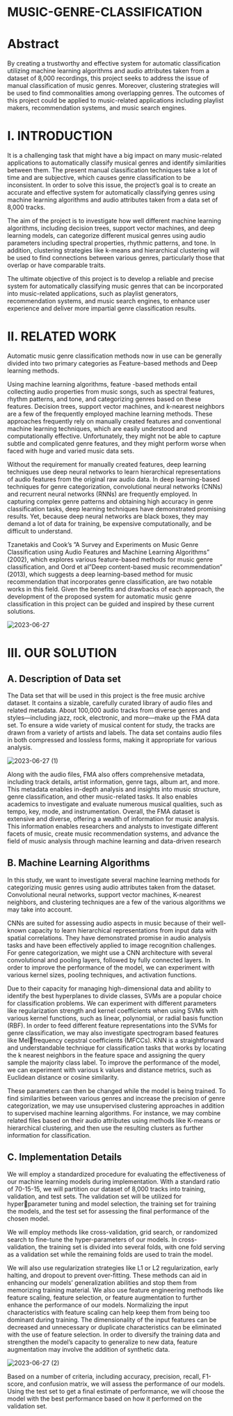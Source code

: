 # MUSIC-GENRE-CLASSIFICATION
# Abstract
By creating a trustworthy and effective system for automatic classification utilizing machine learning algorithms and audio attributes taken from a dataset of 8,000 recordings, this project seeks to address the issue of manual classification of music genres. Moreover, clustering strategies will be used to find commonalities among overlapping genres. The outcomes of this project could be applied to music-related applications including playlist makers, recommendation systems, and music search engines.

# I.	INTRODUCTION
It is a challenging task that might have a big impact on many music-related applications to automatically classify musical genres and identify similarities between them. The present manual classification techniques take a lot of time and are subjective, which causes genre classification to be inconsistent. In order to solve this issue, the project’s goal is to create an accurate and effective system for automatically classifying genres using machine learning algorithms and audio attributes taken from a data set of 8,000 tracks.

The aim of the project is to investigate how well different machine learning algorithms, including decision trees, support vector machines, and deep learning models, can categorize different musical genres using audio parameters including spectral properties, rhythmic patterns, and tone. In addition, clustering strategies like k-means and hierarchical clustering will be used to find connections between various genres, particularly those that overlap or have comparable traits.

The ultimate objective of this project is to develop a reliable and precise system for automatically classifying music genres that can be incorporated into music-related applications, such as playlist generators, recommendation systems, and music search engines, to enhance user experience and deliver more impartial genre classification results.

# II.	RELATED WORK
Automatic music genre classification methods now in use can be generally divided into two primary categories as Feature-based methods and Deep learning methods.

Using machine learning algorithms, feature -based methods entail collecting audio properties from music songs, such as spectral features, rhythm patterns, and tone, and categorizing genres based on these features. Decision trees, support vector machines, and k-nearest neighbors are a few of the frequently employed machine learning methods. These approaches frequently rely on manually created features and conventional machine learning techniques, which are easily understood and computationally effective. Unfortunately, they might not be able to capture subtle and complicated genre features, and they might perform worse when faced with huge and varied music data sets.

Without the requirement for manually created features, deep learning techniques use deep neural networks to learn hierarchical representations of audio features from the original raw audio data. In deep learning-based techniques for genre categorization, convolutional neural networks (CNNs) and recurrent neural networks (RNNs) are frequently employed. In capturing complex genre patterns and obtaining high accuracy in genre classification tasks, deep learning techniques have demonstrated promising results. Yet, because deep neural networks are black boxes, they may demand a lot of data for training, be expensive computationally, and be difficult to understand.

Tzanetakis and Cook’s   ”A   Survey   and   Experiments on Music Genre Classification using Audio Features and Machine Learning Algorithms” (2002), which explores various feature-based methods for music genre classification, and Oord et al”Deep content-based music recommendation” (2013), which suggests a deep learning-based method for music recommendation that incorporates genre classification, are two notable works in this field. Given the benefits and drawbacks of each approach, the development of the proposed system for automatic music genre classification in this project can be guided and inspired by these current solutions.

![2023-06-27](https://github.com/KishanGangarama/MUSIC-GENRE-CLASSIFICATION/assets/112736041/c7e31ced-aa63-40e1-a587-00df66d66cb0)

# III. OUR SOLUTION
## A. Description of Data set
The Data set that will be used in this project is the free music archive dataset. It contains a sizable, carefully curated library of audio files and related metadata. About 100,000 audio tracks from diverse genres and styles—including jazz, rock, electronic, and more—make up the FMA data set. To ensure a wide variety of musical content for study, the tracks are drawn from a variety of artists and labels. The data set contains audio files in both compressed and lossless forms, making it appropriate for various analysis.

![2023-06-27 (1)](https://github.com/KishanGangarama/MUSIC-GENRE-CLASSIFICATION/assets/112736041/52a53272-58dd-4605-83fe-c494f886e362)

Along with the audio files, FMA also offers comprehensive metadata, including track details, artist information, genre tags, album art, and more. This metadata enables in-depth analysis and insights into music structure, genre classification, and other music-related tasks. It also enables academics to investigate and evaluate numerous musical qualities, such as tempo, key, mode, and instrumentation. Overall, the FMA dataset is extensive and diverse, offering a wealth of information for music analysis. This information enables researchers and analysts to investigate different facets of music, create music recommendation systems, and advance the field of music analysis through machine learning and data-driven research

## B. Machine Learning Algorithms
In this study, we want to investigate several machine learning methods for categorizing music genres using audio attributes taken from the dataset. Convolutional neural networks, support vector machines, K-nearest neighbors, and clustering techniques are a few of the various algorithms we may take into account.

CNNs are suited for assessing audio aspects in music because of their well-known capacity to learn hierarchical representations from input data with spatial correlations. They have demonstrated promise in audio analysis tasks and have been effectively applied to image recognition challenges. For genre categorization, we might use a CNN architecture with several convolutional and pooling layers, followed by fully connected layers. In order to improve the performance of the model, we can experiment with various kernel sizes, pooling techniques, and activation functions.

Due to their capacity for managing high-dimensional data and ability to identify the best hyperplanes to divide classes, SVMs are a popular choice for classification problems. We can experiment with different parameters like regularization strength and kernel coefficients when using SVMs with various kernel functions, such as linear, polynomial, or radial basis function (RBF). In order to feed different feature representations into the SVMs for genre classification, we may also investigate spectrogram based features like Melfrequency cepstral coefficients (MFCCs). KNN is a straightforward and understandable technique for classification tasks that works by locating the k nearest neighbors in the feature space and assigning the query sample the majority class label. To improve the performance of the model, we can experiment with various k values and distance metrics, such as Euclidean distance or cosine similarity.

These parameters can then be changed while the model is being trained. To find similarities between various genres and increase the precision of genre categorization, we may use unsupervised clustering approaches in addition to supervised machine learning algorithms. For instance, we may combine related files based on their audio attributes using methods like K-means or hierarchical clustering, and then use the resulting clusters as further information for classification.

## C. Implementation Details
We will employ a standardized procedure for evaluating the effectiveness of our machine learning models during implementation. With a standard ratio of 70-15-15, we will partition our dataset of 8,000 tracks into training, validation, and test sets. The validation set will be utilized for hyperparameter tuning and model selection, the training set for training the models, and the test set for assessing the final performance of the chosen model. 

We will employ methods like cross-validation, grid search, or randomized search to fine-tune the hyper-parameters of our models. In cross-validation, the training set is divided into several folds, with one fold serving as a validation set while the remaining folds are used to train the model.

We will also use regularization strategies like L1 or L2 regularization, early halting, and dropout to prevent over-fitting. These methods can aid in enhancing our models’ generalization abilities and stop them from memorizing training material. We also use feature engineering methods like feature scaling, feature selection, or feature augmentation to further enhance the performance of our models. Normalizing the input characteristics with feature scaling can help keep them from being too dominant during training. The dimensionality of the input features can be decreased and unnecessary or duplicate characteristics can be eliminated with the use of feature selection. In order to diversify the training data and strengthen the model’s capacity to generalize to new data, feature augmentation may involve the addition of synthetic data. 

![2023-06-27 (2)](https://github.com/KishanGangarama/MUSIC-GENRE-CLASSIFICATION/assets/112736041/8234b07b-05ad-433a-a8a5-37b449a4b71c)

Based on a number of criteria, including accuracy, precision, recall, F1-score, and confusion matrix, we will assess the performance of our models. Using the test set to get a final estimate of performance, we will choose the model with the best performance based on how it performed on the validation set.




 


